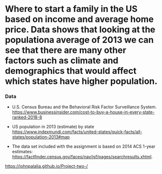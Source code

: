 # Where to start a family in the US based on income and average home price. Data shows that looking at the populationa average of 2013 we can see that there are many other factors such as climate and demographics that would affect which states have higher population.

### Data 
* U.S. Census Bureau and the Behavioral Risk Factor Surveillance System.
 https://www.businessinsider.com/cost-to-buy-a-house-in-every-state-ranked-2018-8

* US population in 2013 (estimate) by state
https://www.indexmundi.com/facts/united-states/quick-facts/all-states/population-2013#map


* The data set included with the assignment is based on 2014 ACS 1-year estimates: https://factfinder.census.gov/faces/nav/jsf/pages/searchresults.xhtml.


https://johnpalalia.github.io/Project-two-/
